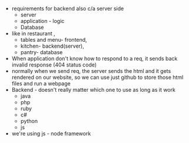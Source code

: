 - requirements for backend also c/a server side
	- server
	- application - logic 
	- Database
- like in restaurant , 
	- tables and menu- frontend,
	- kitchen- backend(server), 
	- pantry- database
- When application don't know how to respond to a req, it sends back invalid response (404 status code)
- normally when we send req, the server sends the html and it gets rendered on our website, so we can use just github to store those html files and run a webpage
- Backend - doesn't really matter which one to use as long as it work
	- java
	- php
	- ruby
	- c#
	- python
	- js
- we're using js - node framework